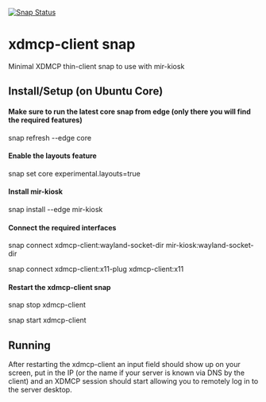 [![Snap Status](https://build.snapcraft.io/badge/ogra1/xdmcp-client.svg)](https://build.snapcraft.io/user/ogra1/xdmcp-client)

# xdmcp-client snap
Minimal XDMCP thin-client snap to use with mir-kiosk

## Install/Setup (on Ubuntu Core)

#### Make sure to run the latest core snap from edge (only there you will find the required features)

snap refresh --edge core

#### Enable the layouts feature

snap set core experimental.layouts=true

#### Install mir-kiosk

snap install --edge mir-kiosk

#### Connect the required interfaces

snap connect xdmcp-client:wayland-socket-dir mir-kiosk:wayland-socket-dir

snap connect xdmcp-client:x11-plug xdmcp-client:x11

#### Restart the xdmcp-client snap

snap stop xdmcp-client

snap start xdmcp-client

## Running

After restarting the xdmcp-client an input field should show up on your screen, put in the IP (or the name if your server is known via DNS by the client) and an XDMCP session should start allowing you to remotely log in to the server desktop.
